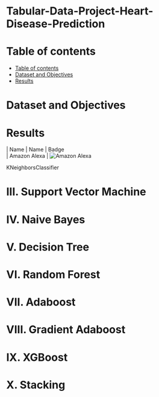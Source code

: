 # Tabular-Data-Project-Heart-Disease-Prediction

# Table of contents
- [Table of contents](#table-of-contents)
- [Dataset and Objectives](#dataset-and-objectives)
- [Results](#results)

# Dataset and Objectives

# Results
| Name 
| Name             | Badge                                                                                                                             
| Amazon Alexa     | ![Amazon Alexa](https://img.shields.io/badge/amazon%20alexa-52b5f7?style=for-the-badge&logo=amazon%20alexa&logoColor=white)             

KNeighborsClassifier
# III. Support Vector Machine

# IV. Naive Bayes

# V. Decision Tree

# VI. Random Forest

# VII. Adaboost

# VIII. Gradient Adaboost

# IX. XGBoost

# X. Stacking
